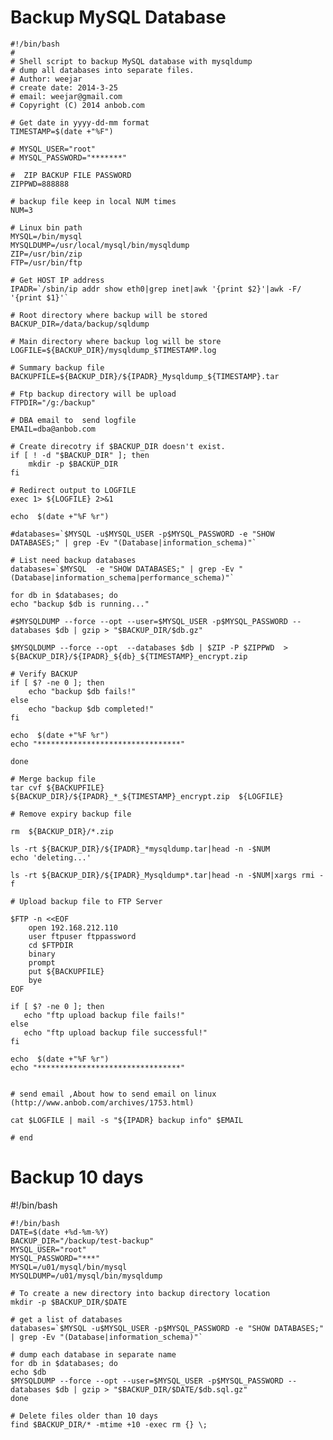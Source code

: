 # Backup MySQL Database

    #!/bin/bash
    #
    # Shell script to backup MySQL database with mysqldump
    # dump all databases into separate files.
    # Author: weejar
    # create date: 2014-3-25
    # email: weejar@gmail.com
    # Copyright (C) 2014 anbob.com   

    # Get date in yyyy-dd-mm format
    TIMESTAMP=$(date +"%F")

    # MYSQL_USER="root"
    # MYSQL_PASSWORD="*******"

    #  ZIP BACKUP FILE PASSWORD
    ZIPPWD=888888

    # backup file keep in local NUM times
    NUM=3

    # Linux bin path
    MYSQL=/bin/mysql
    MYSQLDUMP=/usr/local/mysql/bin/mysqldump
    ZIP=/usr/bin/zip
    FTP=/usr/bin/ftp

    # Get HOST IP address
    IPADR=`/sbin/ip addr show eth0|grep inet|awk '{print $2}'|awk -F/ '{print $1}'`

    # Root directory where backup will be stored
    BACKUP_DIR=/data/backup/sqldump

    # Main directory where backup log will be store
    LOGFILE=${BACKUP_DIR}/mysqldump_$TIMESTAMP.log

    # Summary backup file
    BACKUPFILE=${BACKUP_DIR}/${IPADR}_Mysqldump_${TIMESTAMP}.tar

    # Ftp backup directory will be upload
    FTPDIR="/g:/backup"  

    # DBA email to  send logfile 
    EMAIL=dba@anbob.com

    # Create direcotry if $BACKUP_DIR doesn't exist.
    if [ ! -d "$BACKUP_DIR" ]; then
        mkdir -p $BACKUP_DIR
    fi

    # Redirect output to LOGFILE
    exec 1> ${LOGFILE} 2>&1

    echo  $(date +"%F %r")

    #databases=`$MYSQL -u$MYSQL_USER -p$MYSQL_PASSWORD -e "SHOW DATABASES;" | grep -Ev "(Database|information_schema)"`

    # List need backup databases
    databases=`$MYSQL  -e "SHOW DATABASES;" | grep -Ev "(Database|information_schema|performance_schema)"`

    for db in $databases; do
    echo "backup $db is running..."

    #$MYSQLDUMP --force --opt --user=$MYSQL_USER -p$MYSQL_PASSWORD --databases $db | gzip > "$BACKUP_DIR/$db.gz"

    $MYSQLDUMP --force --opt  --databases $db | $ZIP -P $ZIPPWD  > ${BACKUP_DIR}/${IPADR}_${db}_${TIMESTAMP}_encrypt.zip

    # Verify BACKUP 
    if [ $? -ne 0 ]; then
        echo "backup $db fails!"         
    else
        echo "backup $db completed!" 
    fi

    echo  $(date +"%F %r")
    echo "********************************"

    done

    # Merge backup file
    tar cvf ${BACKUPFILE} ${BACKUP_DIR}/${IPADR}_*_${TIMESTAMP}_encrypt.zip  ${LOGFILE}

    # Remove expiry backup file

    rm  ${BACKUP_DIR}/*.zip

    ls -rt ${BACKUP_DIR}/${IPADR}_*mysqldump.tar|head -n -$NUM
    echo 'deleting...'

    ls -rt ${BACKUP_DIR}/${IPADR}_Mysqldump*.tar|head -n -$NUM|xargs rmi -f

    # Upload backup file to FTP Server

    $FTP -n <<EOF 
        open 192.168.212.110
        user ftpuser ftppassword
        cd $FTPDIR
        binary
        prompt        
        put ${BACKUPFILE}
        bye
    EOF

    if [ $? -ne 0 ]; then
       echo "ftp upload backup file fails!"         
    else
       echo "ftp upload backup file successful!" 
    fi

    echo  $(date +"%F %r")
    echo "********************************"

 
    # send email ,About how to send email on linux (http://www.anbob.com/archives/1753.html)

    cat $LOGFILE | mail -s "${IPADR} backup info" $EMAIL

    # end

# Backup 10 days

#!/bin/bash

    #!/bin/bash
    DATE=$(date +%d-%m-%Y)
    BACKUP_DIR="/backup/test-backup"
    MYSQL_USER="root"
    MYSQL_PASSWORD="***"
    MYSQL=/u01/mysql/bin/mysql
    MYSQLDUMP=/u01/mysql/bin/mysqldump
    
    # To create a new directory into backup directory location
    mkdir -p $BACKUP_DIR/$DATE
    
    # get a list of databases
    databases=`$MYSQL -u$MYSQL_USER -p$MYSQL_PASSWORD -e "SHOW DATABASES;" | grep -Ev "(Database|information_schema)"`
    
    # dump each database in separate name
    for db in $databases; do
    echo $db
    $MYSQLDUMP --force --opt --user=$MYSQL_USER -p$MYSQL_PASSWORD --databases $db | gzip > "$BACKUP_DIR/$DATE/$db.sql.gz"
    done
    
    # Delete files older than 10 days
    find $BACKUP_DIR/* -mtime +10 -exec rm {} \;